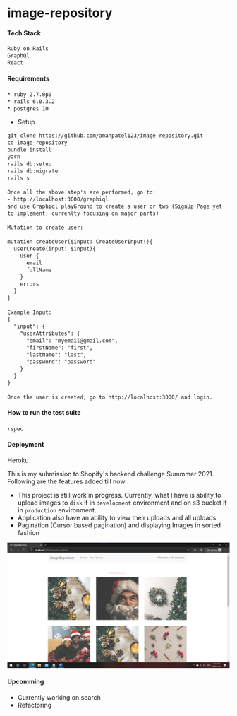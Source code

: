 # image-repository

#### Tech Stack
```
Ruby on Rails  
GraphQl
React
```

#### Requirements 

```
* ruby 2.7.0p0
* rails 6.0.3.2
* postgres 10
```
* Setup
```
git clone https://github.com/amanpatel123/image-repository.git
cd image-repository
bundle install
yarn
rails db:setup
rails db:migrate
rails s

Once all the above step's are performed, go to: 
- http://localhost:3000/graphiql
and use Graphiql playGround to create a user or two (SignUp Page yet to implement, currenlty focusing on major parts)

Mutation to create user: 

mutation createUser($input: CreateUserInput!){
  userCreate(input: $input){
    user {
      email
      fullName
    }
    errors
  }
}

Example Input: 
{
  "input": {
    "userAttributes": {
      "email": "myemail@gmail.com",
      "firstName": "first",
      "lastName": "last",
      "password": "password"
    }
  }
}

Once the user is created, go to http://localhost:3000/ and login. 
```

#### How to run the test suite
`rspec`

#### Deployment
Heroku

This is my submission to Shopify's backend challenge Summmer 2021. Following are the features added till now:

- This project is still work in progress. Currently, what I have is ability to upload images to `disk` if in `development` environment and on s3 bucket if in `production` environment. 
- Application also have an ability to view their uploads and all uploads
- Pagination (Cursor based pagination) and displaying Images in sorted fashion

![](images/Page1.png)

#### Upcomming
- Currently working on search
- Refactoring
